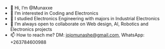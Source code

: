 - 👋 Hi, I’m @Munaxxe
- 👀 I’m interested in Coding and Electronics
- 🌱 I studied Electronics Engineering with majors in Industrial Electronics
- 💞️ I’m always open to collaborate on Web design, AI, Robotics and Electronics projects
- 📫 How to reach me? DM: jojomunashe@gmail.com, WhatsApp: +263784600988


<!---
munaxe/munaxe is a ✨ special ✨ repository because its `README.md` (this file) appears on your GitHub profile.
You can click the Preview link to take a look at your changes.
--->
